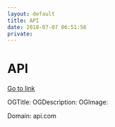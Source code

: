 ```yaml
---
layout: default
title: API
date: 2018-07-07 06:51:58
private: 
---
```


# API

[Go to link](https://api.com)

OGTitle: 
OGDescription: 
OGImage: 

Domain: api.com

